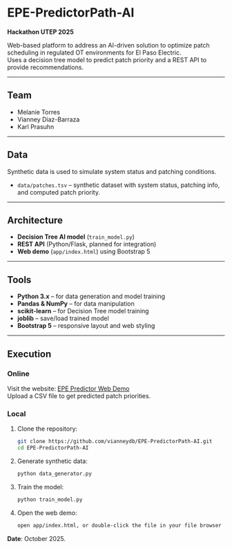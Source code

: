 # EPE-PredictorPath-AI

**Hackathon UTEP 2025**

Web-based platform to address an AI-driven solution to optimize patch scheduling in regulated OT environments for El Paso Electric.  
Uses a decision tree model to predict patch priority and a REST API to provide recommendations.

---

## Team
- Melanie Torres
- Vianney Diaz-Barraza
- Karl Prasuhn

---

## Data
Synthetic data is used to simulate system status and patching conditions.

- `data/patches.tsv` – synthetic dataset with system status, patching info, and computed patch priority.

---

## Architecture
- **Decision Tree AI model** (`train_model.py`)  
- **REST API** (Python/Flask, planned for integration)  
- **Web demo** (`app/index.html`) using Bootstrap 5

---

## Tools
- **Python 3.x** – for data generation and model training  
- **Pandas & NumPy** – for data manipulation  
- **scikit-learn** – for Decision Tree model training  
- **joblib** – save/load trained model  
- **Bootstrap 5** – responsive layout and web styling  

---

## Execution

### Online
Visit the website: [EPE Predictor Web Demo](https://vianneydb.github.io/EPE-PredictorPath-AI/)  
Upload a CSV file to get predicted patch priorities.

### Local
1. Clone the repository:
   ```bash
   git clone https://github.com/vianneydb/EPE-PredictorPath-AI.git
   cd EPE-PredictorPath-AI
    ```

2. Generate synthetic data:
   ```bash
   python data_generator.py
    ```

3. Train the model:
   ```bash
   python train_model.py
    ```

4. Open the web demo:
   ```bash
   open app/index.html, or double-click the file in your file browser
    ```

**Date**: October 2025.